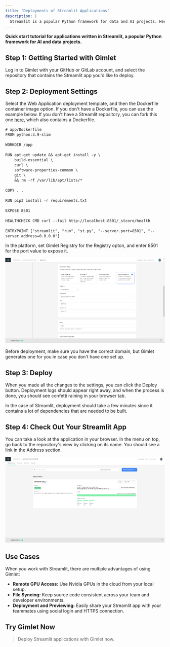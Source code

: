 ```yaml
---
title: 'Deployments of Streamlit Applications'
description: |
  Streamlit is a popular Python framework for data and AI projects. Here's how you can deploy it with Gimlet.
---
```


**Quick start tutorial for applications written in Streamlit, a popular Python framework for AI and data projects.**

## Step 1: Getting Started with Gimlet

Log in to Gimlet with your GitHub or GitLab account, and select the repository that contains the Streamlit app you'd like to deploy.

## Step 2: Deployment Settings

Select the Web Application deployment template, and then the Dockerfile container image option. If you don't have a Dockerfile, you can use the example below. If you don't have a Streamlit repository, you can fork this one [here](https://github.com/gerimate/streamlit-app), which also contains a Dockerfile.

```
# app/Dockerfile
FROM python:3.9-slim

WORKDIR /app

RUN apt-get update && apt-get install -y \
    build-essential \
    curl \
    software-properties-common \
    git \
    && rm -rf /var/lib/apt/lists/*

COPY . .

RUN pip3 install -r requirements.txt

EXPOSE 8501

HEALTHCHECK CMD curl --fail http://localhost:8501/_stcore/health

ENTRYPOINT ["streamlit", "run", "st.py", "--server.port=8501", "--server.address=0.0.0.0"]
```

In the platform, set Gimlet Registry for the Registry opton, and enter 8501 for the port value to expose it.

![Streamlit repository preview after successful deployment on Gimlet.](/src/pages/docs/screenshots/streamlit-deployment/gimlet-streamlit-configuration.png)

Before deployment, make sure you have the correct domain, but Gimlet generates one for you in case you don't have one set up.

## Step 3: Deploy

When you made all the changes to the settings, you can click the Deploy button. Deployment logs should appear right away, and when the process is done, you should see confetti raining in your browser tab.

In the case of Streamlit, deployment should take a few minutes since it contains a lot of dependencies that are needed to be built.

## Step 4: Check Out Your Streamlit App

You can take a look at the application in your browser. In the menu on top, go back to the repository's view by clicking on its name. You should see a link in the Address section.

![Streamlit repository preview after successful deployment on Gimlet.](/src/pages/docs/screenshots/streamlit-deployment/gimlet-streamlit-url.png)

## Use Cases

When you work with Streamlit, there are multiple advantages of using Gimlet:

- **Remote GPU Access:** Use Nvidia GPUs in the cloud from your local setup.
- **File Syncing:** Keep source code consistent across your team and developer environments.
- **Deployment and Previewing:** Easily share your Streamlit app with your teammates using social login and HTTPS connection.

## Try Gimlet Now

> Deploy Streamlit applications with Gimlet now.
